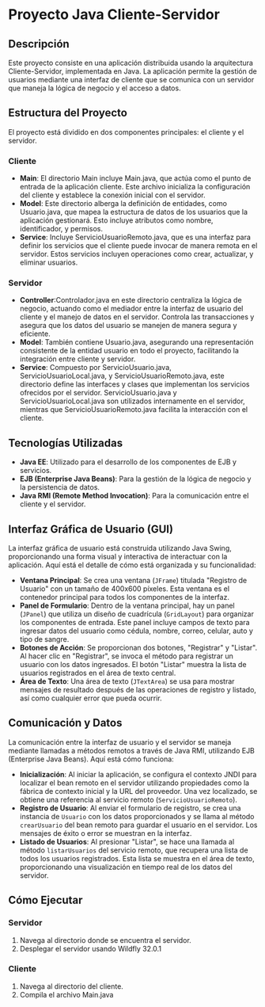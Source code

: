 
# Proyecto Java Cliente-Servidor

## Descripción
Este proyecto consiste en una aplicación distribuida usando la arquitectura Cliente-Servidor, implementada en Java. La aplicación permite la gestión de usuarios mediante una interfaz de cliente que se comunica con un servidor que maneja la lógica de negocio y el acceso a datos.

## Estructura del Proyecto
El proyecto está dividido en dos componentes principales: el cliente y el servidor.

### Cliente
- **Main**: El directorio Main incluye Main.java, que actúa como el punto de entrada de la aplicación cliente. Este archivo inicializa la configuración del cliente y establece la conexión inicial con el servidor.
- **Model**: Este directorio alberga la definición de entidades, como Usuario.java, que mapea la estructura de datos de los usuarios que la aplicación gestionará. Esto incluye atributos como nombre, identificador, y permisos.
- **Service**: Incluye ServicioUsuarioRemoto.java, que es una interfaz para definir los servicios que el cliente puede invocar de manera remota en el servidor. Estos servicios incluyen operaciones como crear, actualizar, y eliminar usuarios.

### Servidor
- **Controller**:Controlador.java en este directorio centraliza la lógica de negocio, actuando como el mediador entre la interfaz de usuario del cliente y el manejo de datos en el servidor. Controla las transacciones y asegura que los datos del usuario se manejen de manera segura y eficiente.
- **Model**: También contiene Usuario.java, asegurando una representación consistente de la entidad usuario en todo el proyecto, facilitando la integración entre cliente y servidor.
- **Service**: Compuesto por ServicioUsuario.java, ServicioUsuarioLocal.java, y ServicioUsuarioRemoto.java, este directorio define las interfaces y clases que implementan los servicios ofrecidos por el servidor. ServicioUsuario.java y ServicioUsuarioLocal.java son utilizados internamente en el servidor, mientras que ServicioUsuarioRemoto.java facilita la interacción con el cliente.

## Tecnologías Utilizadas
- **Java EE**: Utilizado para el desarrollo de los componentes de EJB y servicios.
- **EJB (Enterprise Java Beans)**: Para la gestión de la lógica de negocio y la persistencia de datos.
- **Java RMI (Remote Method Invocation)**: Para la comunicación entre el cliente y el servidor.

## Interfaz Gráfica de Usuario (GUI)
La interfaz gráfica de usuario está construida utilizando Java Swing, proporcionando una forma visual y interactiva de interactuar con la aplicación. Aquí está el detalle de cómo está organizada y su funcionalidad:

- **Ventana Principal**: Se crea una ventana (`JFrame`) titulada "Registro de Usuario" con un tamaño de 400x600 píxeles. Esta ventana es el contenedor principal para todos los componentes de la interfaz.
- **Panel de Formulario**: Dentro de la ventana principal, hay un panel (`JPanel`) que utiliza un diseño de cuadrícula (`GridLayout`) para organizar los componentes de entrada. Este panel incluye campos de texto para ingresar datos del usuario como cédula, nombre, correo, celular, auto y tipo de sangre.
- **Botones de Acción**: Se proporcionan dos botones, "Registrar" y "Listar". Al hacer clic en "Registrar", se invoca el método para registrar un usuario con los datos ingresados. El botón "Listar" muestra la lista de usuarios registrados en el área de texto central.
- **Área de Texto**: Una área de texto (`JTextArea`) se usa para mostrar mensajes de resultado después de las operaciones de registro y listado, así como cualquier error que pueda ocurrir.

## Comunicación y Datos
La comunicación entre la interfaz de usuario y el servidor se maneja mediante llamadas a métodos remotos a través de Java RMI, utilizando EJB (Enterprise Java Beans). Aquí está cómo funciona:

- **Inicialización**: Al iniciar la aplicación, se configura el contexto JNDI para localizar el bean remoto en el servidor utilizando propiedades como la fábrica de contexto inicial y la URL del proveedor. Una vez localizado, se obtiene una referencia al servicio remoto (`ServicioUsuarioRemoto`).
- **Registro de Usuario**: Al enviar el formulario de registro, se crea una instancia de `Usuario` con los datos proporcionados y se llama al método `crearUsuario` del bean remoto para guardar el usuario en el servidor. Los mensajes de éxito o error se muestran en la interfaz.
- **Listado de Usuarios**: Al presionar "Listar", se hace una llamada al método `listarUsuarios` del servicio remoto, que recupera una lista de todos los usuarios registrados. Esta lista se muestra en el área de texto, proporcionando una visualización en tiempo real de los datos del servidor.

## Cómo Ejecutar
### Servidor
1. Navega al directorio donde se encuentra el servidor.
2. Desplegar el servidor usando Wildfly 32.0.1

### Cliente
1. Navega al directorio del cliente.
2. Compila el archivo Main.java
